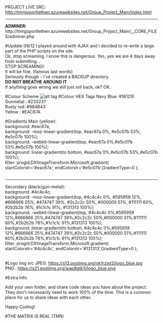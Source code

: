 PROJECT LIVE SRC: http://tmrgoportlethen.azurewebsites.net/Group_Project_Main/index.html
<hr>
<strong>ADMINER: </strong>http://tmrgoportlethen.azurewebsites.net/Group_Project_Main/__CORE_FILES/adminer.php

#Update 09/12
I played around with AJAX and I decided to re-write a large part of the PHP scripts on the site. <br>
Ok, stop screaming. I know this is dangerous. Yes, yes we are 4 days away from submitting...<br>
STOP SCREAMING!<br>
It will be fine. (famous last words)<br>
Seriously though - I've created a BACKUP directory. <br>**DO NOT BREATHE AROUND IT**<br>
If anything goes wrong we will just roll back, ok? OK.<br>


#Colour Scheme
![alt tag](https://designschool.canva.com/wp-content/uploads/sites/2/cache/2016/01/Palette_11/Palette_11-662x382.jpg)
#Colour HEX Tags
Navy Blue: #18121E <br>
Gunmetal : #233237 <br>
Rusty red: #984B43 <br>
Yellow   : #EAC67A <br>

#Gradients
Main (yellow): <br>
background: #eac67a;<br>
background: -moz-linear-gradient(top, #eac67a 0%, #e5c07b 53%, #e5c07b 100%);<br>
background: -webkit-linear-gradient(top, #eac67a 0%,#e5c07b 53%,#e5c07b 100%);<br>
background: linear-gradient(to bottom, #eac67a 0%,#e5c07b 53%,#e5c07b 100%);<br>
filter: progid:DXImageTransform.Microsoft.gradient( startColorstr='#eac67a', endColorstr='#e5c07b',GradientType=0 );<br>
<br>
<hr>
Secondary (black/gun-metal): <br>
background: #4c4c4c;<br>
background: -moz-linear-gradient(top, #4c4c4c 0%, #595959 12%, #666666 25%, #474747 39%, #2c2c2c 50%, #000000 51%, #111111 60%, #2b2b2b 76%, #1c1c1c 91%, #131313 100%);<br>
background: -webkit-linear-gradient(top, #4c4c4c 0%,#595959 12%,#666666 25%,#474747 39%,#2c2c2c 50%,#000000 51%,#111111 60%,#2b2b2b 76%,#1c1c1c 91%,#131313 100%);<br>
background: linear-gradient(to bottom, #4c4c4c 0%,#595959 12%,#666666 25%,#474747 39%,#2c2c2c 50%,#000000 51%,#111111 60%,#2b2b2b 76%,#1c1c1c 91%,#131313 100%);<br>
filter: progid:DXImageTransform.Microsoft.gradient( startColorstr='#4c4c4c', endColorstr='#131313',GradientType=0 );<br>
<br>

#Logo img src
JPEG: https://s13.postimg.org/ok1rzixt3/logo_blue.jpg <br>
PNG : https://s21.postimg.org/wap8gtk1j/logo_blue.png

#Extra Info

Add your own folder, and share code ideas you have about the project.
They don't necessarily need to work 100% of the time. This is a common 
place for us to share ideas with each other.

Happy Coding!

#THE MATRIX IS REAL (TMR)
